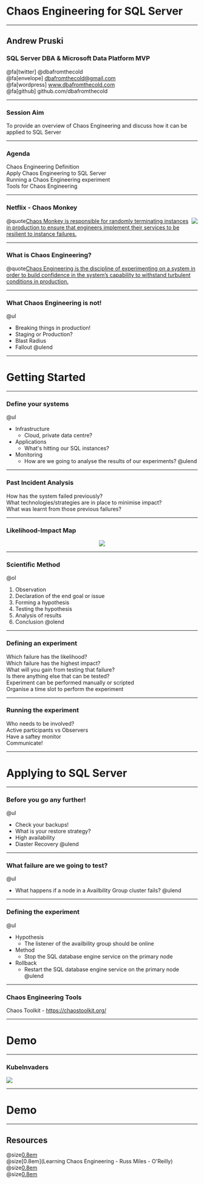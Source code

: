 # Chaos Engineering for SQL Server

---

## Andrew Pruski

### SQL Server DBA & Microsoft Data Platform MVP

@fa[twitter] @dbafromthecold <br>
@fa[envelope] dbafromthecold@gmail.com <br>
@fa[wordpress] www.dbafromthecold.com <br>
@fa[github] github.com/dbafromthecold

---

### Session Aim

To provide an overview of Chaos Engineering and discuss how it can be applied to SQL Server

---

### Agenda

Chaos Engineering Definition<br>
Apply Chaos Engineering to SQL Server<br>
Running a Chaos Engineering experiment<br>
Tools for Chaos Engineering<br>

---

### Netflix - Chaos Monkey

<img src="assets/images/chaosmonkey.png" style="float: right"/>

@quote[Chaos Monkey is responsible for randomly terminating instances in production to ensure that engineers implement their services to be resilient to instance failures.](netflix.github.io/chaosmonkey/)

---

### What is Chaos Engineering?

@quote[Chaos Engineering is the discipline of experimenting on a system in order to build confidence in the system’s capability to withstand turbulent conditions in production.](principlesofchaos.org)

---

### What Chaos Engineering is not!

@ul
- Breaking things in production!<br>
- Staging or Production?<br>
- Blast Radius<br>
- Fallout
@ulend

---

# Getting Started

---

### Define your systems

@ul
- Infrastructure<br>
    - Cloud, private data centre?
- Applications<br>
    - What's hitting our SQL instances?
- Monitoring<br>
    - How are we going to analyse the results of our experiments?
@ulend
---

### Past Incident Analysis

How has the system failed previously?<br>
What technologies/strategies are in place to minimise impact?<br>
What was learnt from those previous failures?<br>

---

### Likelihood-Impact Map

<p align="center">
<img src="assets/images/likelihoodImpactMap.png" />
</p>

---

### Scientific Method

@ol[](false)
1. Observation
2. Declaration of the end goal or issue
3. Forming a hypothesis
4. Testing the hypothesis
5. Analysis of results
6. Conclusion
@olend

---

### Defining an experiment

Which failure has the likelihood?<br>
Which failure has the highest impact?<br>
What will you gain from testing that failure?<br>
Is there anything else that can be tested?<br>
Experiment can be performed manually or scripted<br>
Organise a time slot to perform the experiment<br>

---

### Running the experiment

Who needs to be involved?<br>
Active participants vs Observers<br>
Have a saftey monitor<br>
Communicate!

---

# Applying to SQL Server

---

### Before you go any further!

@ul
- Check your backups!<br>
- What is your restore strategy?<br>
- High availability<br>
- Diaster Recovery
@ulend

---

### What failure are we going to test?

@ul
- What happens if a node in a Availbility Group cluster fails?
@ulend

---

### Defining the experiment

@ul
- Hypothesis
    - The listener of the availbility group should be online
- Method
    - Stop the SQL database engine service on the primary node
- Rollback
    - Restart the SQL database engine service on the primary node
@ulend

---

### Chaos Engineering Tools

Chaos Toolkit - https://chaostoolkit.org/

---

# Demo

---

### KubeInvaders

<img src="assets/images/KubeInvaders_75.png" style="float: center"/>

---

# Demo

---

## Resources

@size[0.8em](https://principlesofchaos.org)<br>
@size[0.8em](Learning Chaos Engineering - Russ Miles - O'Reilly)<br>
@size[0.8em](https://github.com/dastergon/awesome-chaos-engineering)<br>
@size[0.8em](https://github.com/lucky-sideburn/KubeInvaders)